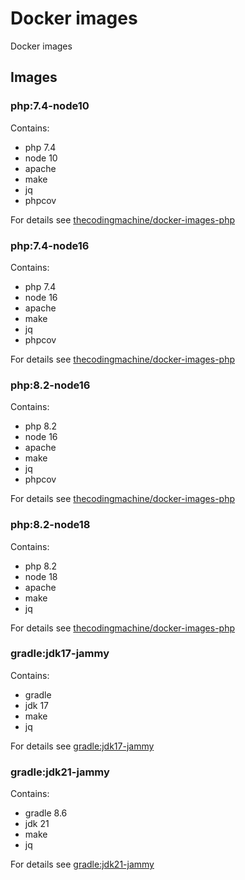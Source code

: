 # Docker images

Docker images

## Images

### php:7.4-node10

Contains:

* php 7.4
* node 10
* apache
* make
* jq
* phpcov

For details see [thecodingmachine/docker-images-php](https://github.com/thecodingmachine/docker-images-php)

### php:7.4-node16

Contains:

* php 7.4
* node 16
* apache
* make
* jq
* phpcov

For details see [thecodingmachine/docker-images-php](https://github.com/thecodingmachine/docker-images-php)

### php:8.2-node16

Contains:

* php 8.2
* node 16
* apache
* make
* jq
* phpcov

For details see [thecodingmachine/docker-images-php](https://github.com/thecodingmachine/docker-images-php)

### php:8.2-node18

Contains:

* php 8.2
* node 18
* apache
* make
* jq

For details see [thecodingmachine/docker-images-php](https://github.com/thecodingmachine/docker-images-php)

### gradle:jdk17-jammy

Contains:

* gradle
* jdk 17
* make
* jq

For details see [gradle:jdk17-jammy](https://hub.docker.com/layers/library/gradle/jdk17-jammy/images/sha256-57ce6546b88b3bdccad9e5c6fb3dd4545da61315ba9df80eb35a36ba9c40322a?context=explore)

### gradle:jdk21-jammy

Contains:

* gradle 8.6
* jdk 21
* make
* jq

For details see [gradle:jdk21-jammy](https://hub.docker.com/layers/library/gradle/jdk21-jammy/images/sha256-d7c9827aa7c7f6555921e1c31fdd1f3ab3f2eaec8a4931a896afd3eea6fb032a?context=explore)
